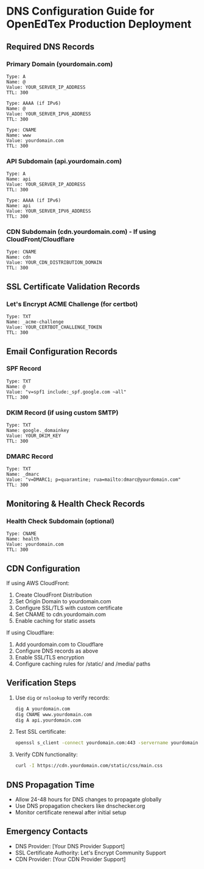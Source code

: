 # DNS Configuration Guide for OpenEdTex Production Deployment

## Required DNS Records

### Primary Domain (yourdomain.com)
```
Type: A
Name: @
Value: YOUR_SERVER_IP_ADDRESS
TTL: 300

Type: AAAA (if IPv6)
Name: @
Value: YOUR_SERVER_IPV6_ADDRESS
TTL: 300

Type: CNAME
Name: www
Value: yourdomain.com
TTL: 300
```

### API Subdomain (api.yourdomain.com)
```
Type: A
Name: api
Value: YOUR_SERVER_IP_ADDRESS
TTL: 300

Type: AAAA (if IPv6)
Name: api
Value: YOUR_SERVER_IPV6_ADDRESS
TTL: 300
```

### CDN Subdomain (cdn.yourdomain.com) - If using CloudFront/Cloudflare
```
Type: CNAME
Name: cdn
Value: YOUR_CDN_DISTRIBUTION_DOMAIN
TTL: 300
```

## SSL Certificate Validation Records

### Let's Encrypt ACME Challenge (for certbot)
```
Type: TXT
Name: _acme-challenge
Value: YOUR_CERTBOT_CHALLENGE_TOKEN
TTL: 300
```

## Email Configuration Records

### SPF Record
```
Type: TXT
Name: @
Value: "v=spf1 include:_spf.google.com ~all"
TTL: 300
```

### DKIM Record (if using custom SMTP)
```
Type: TXT
Name: google._domainkey
Value: YOUR_DKIM_KEY
TTL: 300
```

### DMARC Record
```
Type: TXT
Name: _dmarc
Value: "v=DMARC1; p=quarantine; rua=mailto:dmarc@yourdomain.com"
TTL: 300
```

## Monitoring & Health Check Records

### Health Check Subdomain (optional)
```
Type: CNAME
Name: health
Value: yourdomain.com
TTL: 300
```

## CDN Configuration

If using AWS CloudFront:
1. Create CloudFront Distribution
2. Set Origin Domain to yourdomain.com
3. Configure SSL/TLS with custom certificate
4. Set CNAME to cdn.yourdomain.com
5. Enable caching for static assets

If using Cloudflare:
1. Add yourdomain.com to Cloudflare
2. Configure DNS records as above
3. Enable SSL/TLS encryption
4. Configure caching rules for /static/ and /media/ paths

## Verification Steps

1. Use `dig` or `nslookup` to verify records:
   ```bash
   dig A yourdomain.com
   dig CNAME www.yourdomain.com
   dig A api.yourdomain.com
   ```

2. Test SSL certificate:
   ```bash
   openssl s_client -connect yourdomain.com:443 -servername yourdomain.com
   ```

3. Verify CDN functionality:
   ```bash
   curl -I https://cdn.yourdomain.com/static/css/main.css
   ```

## DNS Propagation Time

- Allow 24-48 hours for DNS changes to propagate globally
- Use DNS propagation checkers like dnschecker.org
- Monitor certificate renewal after initial setup

## Emergency Contacts

- DNS Provider: [Your DNS Provider Support]
- SSL Certificate Authority: Let's Encrypt Community Support
- CDN Provider: [Your CDN Provider Support]